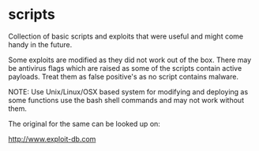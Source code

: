 # scripts

Collection of basic scripts and exploits that were useful and might come handy in the future.

Some exploits are modified as they did not work out of the box.
There may be antivirus flags which are raised as some of the scripts contain active payloads.
Treat them as false positive's as no script contains malware. 

NOTE: Use Unix/Linux/OSX based system for modifying and deploying as some functions 
use the bash shell commands and may not work without them.


The original for the same can be looked up on:

http://www.exploit-db.com
